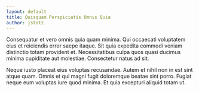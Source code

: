 ```yaml
---
layout: default
title: Quisquam Perspiciatis Omnis Quia
author: jstotz
---
```


Consequatur et vero omnis quia quam minima. Qui occaecati voluptatem eius et reiciendis error saepe itaque. Sit quia expedita commodi veniam distinctio totam provident et. Necessitatibus culpa quos quasi ducimus minima cupiditate aut molestiae. Consectetur natus ad sit.

Neque iusto placeat eius voluptas recusandae. Autem et nihil non in est sint atque quam. Omnis et qui magni fugit doloremque beatae sint porro. Fugiat neque eum voluptas iure quod minima. Et quia excepturi aliquid totam ut.
